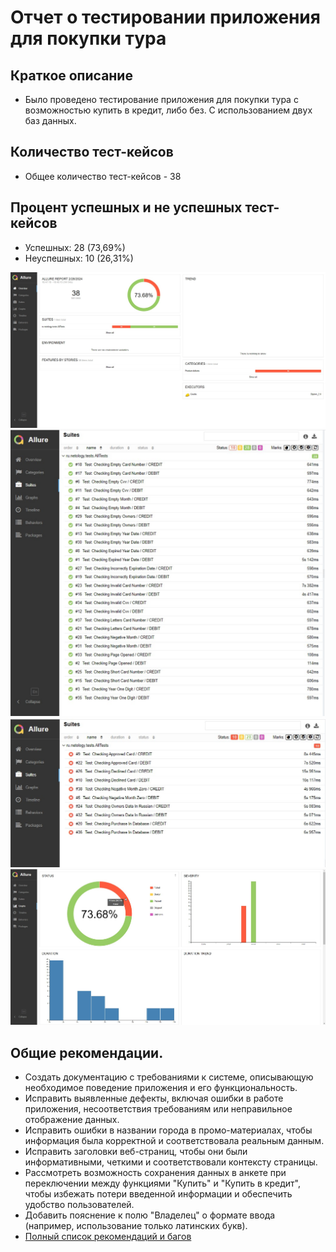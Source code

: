 # Отчет о тестировании приложения для покупки тура

## Краткое описание
- Было проведено тестирование приложения для покупки тура с возможностью купить в кредит, либо без. С использованием двух баз данных.

## Количество тест-кейсов
- Общее количество тест-кейсов - 38

## Процент успешных и не успешных тест-кейсов
* Успешных: 28 (73,69%)
* Неуспешных: 10 (26,31%)

![Overview](https://github.com/GKZ28/Dipolom_2.0/blob/main/documents/images/Overview.jpg?raw=true)
![Positive](https://github.com/GKZ28/Dipolom_2.0/blob/main/documents/images/Suites%20Positive.jpg?raw=true)
![Negative](https://github.com/GKZ28/Dipolom_2.0/blob/main/documents/images/Suites%20Negative.jpg?raw=true)
![Graphs](https://github.com/GKZ28/Dipolom_2.0/blob/main/documents/images/Graphs.jpg?raw=true)

## Общие рекомендации.

- Создать документацию с требованиями к системе, описывающую необходимое поведение приложения и его функциональность.
- Исправить выявленные дефекты, включая ошибки в работе приложения, несоответствия требованиям или неправильное отображение данных.
- Исправить ошибки в названии города в промо-материалах, чтобы информация была корректной и соответствовала реальным данным.
- Исправить заголовки веб-страниц, чтобы они были информативными, четкими и соответствовали контексту страницы.
- Рассмотреть возможность сохранения данных в анкете при переключении между функциями "Купить" и "Купить в кредит", чтобы избежать потери введенной информации и обеспечить удобство пользователей.
- Добавить пояснение к полю "Владелец" о формате ввода (например, использование только латинских букв).
- [Полный список рекомендаций и багов](https://github.com/GKZ28/Dipolom_2.0/issues)

